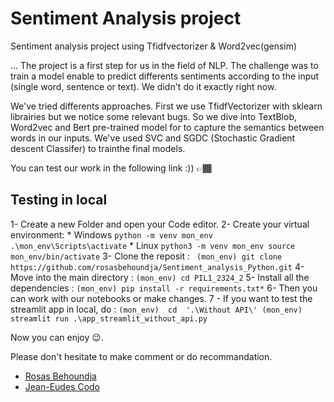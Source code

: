 # Sentiment Analysis project
  Sentiment analysis project using Tfidfvectorizer & Word2vec(gensim)

... The project is a first step for us in the field of NLP. The challenge was to train a model enable to predict differents sentiments according to the input (single word, sentence or text). We didn't do it exactly right now. 

We've tried differents approaches. First we use TfidfVectorizer with sklearn librairies but we notice some relevant bugs. So we dive into TextBlob, Word2vec and Bert pre-trained model for to capture the semantics between words in our inputs. We've used SVC and SGDC (Stochastic Gradient descent Classifer) to trainthe final models.

You can test our work in the following link :)) 👉🏾

## Testing in local
  1- Create a new Folder and open your Code editor.
  2- Create your virtual environment:
    * Windows 
      ```
      python -m venv mon_env
      .\mon_env\Scripts\activate
      ```
    * Linux 
      ```
      python3 -m venv mon_env
      source mon_env/bin/activate
      ```
  3- Clone the reposit :
    ``` 
    (mon_env) git clone https://github.com/rosasbehoundja/Sentiment_analysis_Python.git
    ```
  4- Move into the main directory : 
    ```
    (mon_env) cd PIL1_2324_2
    ```
  5- Install all the dependencies : 
    ```
    (mon_env) pip install -r requirements.txt*
    ```
  6- Then you can work with our notebooks or make changes.
  7 - If you want to test the streamlit app in local, do : 
    ```
    (mon_env)  cd  '.\Without API\'
    (mon_env) streamlit run .\app_streamlit_without_api.py
    ```

Now you can enjoy 😉.

Please don't hesitate to make comment or do recommandation.

* [Rosas Behoundja](https://www.linkedin.com/in/rosas-behoundja-690513296?utm_source=share&utm_campaign=share_via&utm_content=profile&utm_medium=android_app)
* [Jean-Eudes Codo](https://www.linkedin.com/in/eudes-codo-1b0b9a296?utm_source=share&utm_campaign=share_via&utm_content=profile&utm_medium=android_app)
